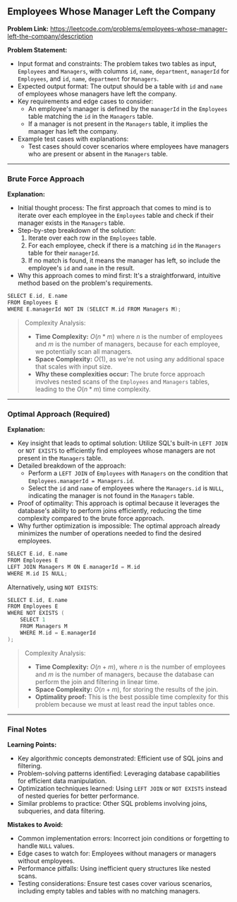 ## Employees Whose Manager Left the Company

**Problem Link:** https://leetcode.com/problems/employees-whose-manager-left-the-company/description

**Problem Statement:**
- Input format and constraints: The problem takes two tables as input, `Employees` and `Managers`, with columns `id`, `name`, `department`, `managerId` for `Employees`, and `id`, `name`, `department` for `Managers`. 
- Expected output format: The output should be a table with `id` and `name` of employees whose managers have left the company.
- Key requirements and edge cases to consider: 
    - An employee's manager is defined by the `managerId` in the `Employees` table matching the `id` in the `Managers` table.
    - If a manager is not present in the `Managers` table, it implies the manager has left the company.
- Example test cases with explanations: 
    - Test cases should cover scenarios where employees have managers who are present or absent in the `Managers` table.

---

### Brute Force Approach

**Explanation:**
- Initial thought process: The first approach that comes to mind is to iterate over each employee in the `Employees` table and check if their manager exists in the `Managers` table.
- Step-by-step breakdown of the solution:
    1. Iterate over each row in the `Employees` table.
    2. For each employee, check if there is a matching `id` in the `Managers` table for their `managerId`.
    3. If no match is found, it means the manager has left, so include the employee's `id` and `name` in the result.
- Why this approach comes to mind first: It's a straightforward, intuitive method based on the problem's requirements.

```cpp
SELECT E.id, E.name
FROM Employees E
WHERE E.managerId NOT IN (SELECT M.id FROM Managers M);
```

> Complexity Analysis:
> - **Time Complexity:** $O(n*m)$ where $n$ is the number of employees and $m$ is the number of managers, because for each employee, we potentially scan all managers.
> - **Space Complexity:** $O(1)$, as we're not using any additional space that scales with input size.
> - **Why these complexities occur:** The brute force approach involves nested scans of the `Employees` and `Managers` tables, leading to the $O(n*m)$ time complexity.

---

### Optimal Approach (Required)

**Explanation:**
- Key insight that leads to optimal solution: Utilize SQL's built-in `LEFT JOIN` or `NOT EXISTS` to efficiently find employees whose managers are not present in the `Managers` table.
- Detailed breakdown of the approach: 
    - Perform a `LEFT JOIN` of `Employees` with `Managers` on the condition that `Employees.managerId = Managers.id`.
    - Select the `id` and `name` of employees where the `Managers.id` is `NULL`, indicating the manager is not found in the `Managers` table.
- Proof of optimality: This approach is optimal because it leverages the database's ability to perform joins efficiently, reducing the time complexity compared to the brute force approach.
- Why further optimization is impossible: The optimal approach already minimizes the number of operations needed to find the desired employees.

```cpp
SELECT E.id, E.name
FROM Employees E
LEFT JOIN Managers M ON E.managerId = M.id
WHERE M.id IS NULL;
```

Alternatively, using `NOT EXISTS`:

```cpp
SELECT E.id, E.name
FROM Employees E
WHERE NOT EXISTS (
    SELECT 1
    FROM Managers M
    WHERE M.id = E.managerId
);
```

> Complexity Analysis:
> - **Time Complexity:** $O(n + m)$, where $n$ is the number of employees and $m$ is the number of managers, because the database can perform the join and filtering in linear time.
> - **Space Complexity:** $O(n + m)$, for storing the results of the join.
> - **Optimality proof:** This is the best possible time complexity for this problem because we must at least read the input tables once.

---

### Final Notes

**Learning Points:**
- Key algorithmic concepts demonstrated: Efficient use of SQL joins and filtering.
- Problem-solving patterns identified: Leveraging database capabilities for efficient data manipulation.
- Optimization techniques learned: Using `LEFT JOIN` or `NOT EXISTS` instead of nested queries for better performance.
- Similar problems to practice: Other SQL problems involving joins, subqueries, and data filtering.

**Mistakes to Avoid:**
- Common implementation errors: Incorrect join conditions or forgetting to handle `NULL` values.
- Edge cases to watch for: Employees without managers or managers without employees.
- Performance pitfalls: Using inefficient query structures like nested scans.
- Testing considerations: Ensure test cases cover various scenarios, including empty tables and tables with no matching managers.